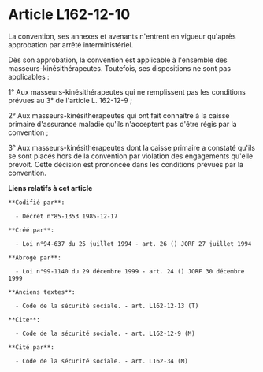 # Article L162-12-10

La convention, ses annexes et avenants n'entrent en vigueur qu'après approbation par arrêté interministériel.

Dès son approbation, la convention est applicable à l'ensemble des masseurs-kinésithérapeutes. Toutefois, ses dispositions ne
sont pas applicables :

1° Aux masseurs-kinésithérapeutes qui ne remplissent pas les conditions prévues au 3° de l'article L. 162-12-9 ;

2° Aux masseurs-kinésithérapeutes qui ont fait connaître à la caisse primaire d'assurance maladie qu'ils n'acceptent pas
d'être régis par la convention ;

3° Aux masseurs-kinésithérapeutes dont la caisse primaire a constaté qu'ils se sont placés hors de la convention par
violation des engagements qu'elle prévoit. Cette décision est prononcée dans les conditions prévues par la convention.

**Liens relatifs à cet article**

	**Codifié par**:

	  - Décret n°85-1353 1985-12-17

	**Créé par**:

	  - Loi n°94-637 du 25 juillet 1994 - art. 26 () JORF 27 juillet 1994

	**Abrogé par**:

	  - Loi n°99-1140 du 29 décembre 1999 - art. 24 () JORF 30 décembre 1999

	**Anciens textes**:

	  - Code de la sécurité sociale. - art. L162-12-13 (T)

	**Cite**:

	  - Code de la sécurité sociale. - art. L162-12-9 (M)

	**Cité par**:

	  - Code de la sécurité sociale. - art. L162-34 (M)
